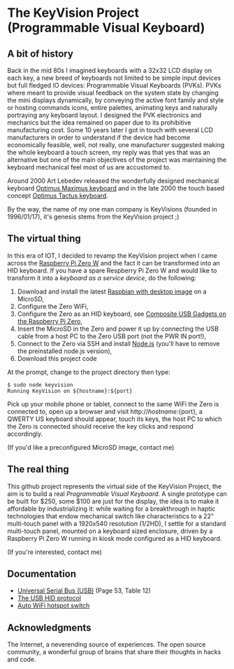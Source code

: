 # The KeyVision Project (Programmable Visual Keyboard)

## A bit of history
Back in the mid 80s I imagined keyboards with a 32x32 LCD display on each key, a new breed of keyboards not limited to be simple input devices but full fledged IO devices: Programmable Visual Keyboards (PVKs). PVKs where meant to provide visual feedback on the system state by changing the mini displays dynamically, by conveying the active font family and style or hosting commands icons, entire palettes, animating keys and naturally portraying any keyboard layout. I designed the PVK electronics and mechanics but the idea remained on paper due to its prohibitive manufacturing cost. Some 10 years later I got in touch with several LCD manufacturers in order to understand if the device had become economically feasible, well, not really, one manufacturer suggested making the whole keyboard a touch screen, my reply was that yes that was an alternative but one of the main objectives of the project was maintaining the keyboard mechanical feel most of us are accustomed to.

Around 2000 Art Lebedev released the wonderfully designed mechanical keyboard [Optimus Maximus keyboard](https://www.artlebedev.com/optimus/maximus/) and in the late 2000 the touch based concept [Optimus Tactus keyboard](https://www.artlebedev.com/optimus/tactus/).

By the way, the name of my one man company is KeyVisions (founded in 1996/01/17), it's genesis stems from the KeyVision project ;)

## The virtual thing
In this era of IOT, I decided to revamp the KeyVision project when I came across the [Raspberry Pi Zero W](https://www.raspberrypi.org/products/raspberry-pi-zero-w/) and the fact it can be transformed into an HID keyboard. If you have a spare Respberry Pi Zero W and would like to transform it into a *keyboard as a service device*, do the following:

1. Download and install the latest [Raspbian with desktop image](https://www.raspberrypi.org/downloads/raspbian/) on a MicroSD,
2. Configure the Zero WiFi, 
3. Configure the Zero as an HID keyboard, see  [Composite USB Gadgets on the Raspberry Pi Zero](http://isticktoit.net/?p=1383),
4. Insert the MicroSD in the Zero and power it up by connecting the USB cable from a host PC to the Zero USB port (not the PWR IN port!),
5. Connect to the Zero via SSH and install [Node.js](https://nodejs.org/en/download/) (you'll have to remove the preinstalled node.js version),
6. Download this project code

At the prompt, change to the project directory then type:

```
$ sudo node keyvision
Running KeyVision on ${hostname}:${port}
```

Pick up your mobile phone or tablet, connect to the same WiFi the Zero is connected to, open up a browser and visit http://${hostname}:${port}, a QWERTY US keyboard should appear, touch its keys, the host PC to which the Zero is connected should receive the key clicks and respond accordingly.

(If you'd like a preconfigured MicroSD image, contact me)

## The real thing
This github project represents the virtual side of the KeyVision Project, the aim is to build a real *Programmable Visual Keyboard*. A single prototype can be built for $250, some $100 are just for the display, the idea is to make it affordable by industrializing it: while waiting for a breakthrough in haptic technologies that endow mechanical switch like characteristics to a 22" multi-touch panel with a 1920x540 resolution (1/2HD), I settle for a standard multi-touch panel, mounted on a keyboard sized enclosure, driven by a Raspberry Pi Zero W running in kiosk mode configured as a HID keyboard.

(If you're interested, contact me)

## Documentation
- [Universal Serial Bus (USB)](http://www.usb.org/developers/hidpage/Hut1_12v2.pdf) (Page 53, Table 12)
- [The USB HID protocol](https://docs.mbed.com/docs/ble-hid/en/latest/api/md_doc_HID.html)
- [Auto WiFi hotspot switch](http://www.raspberryconnect.com/network/item/331-raspberry-pi-auto-wifi-hotspot-switch-no-internet-routing)

## Acknowledgments
The Internet, a neverending source of experiences. The open source community, a wonderful group of brains that share their thoughts in hacks and code.
